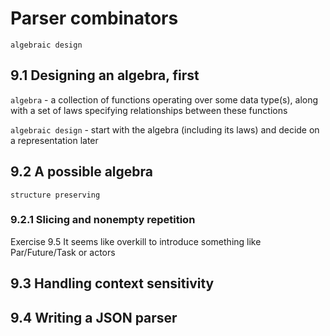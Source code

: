 # Parser combinators

`algebraic design`

## 9.1 Designing an algebra, first

`algebra` - a collection of functions operating over some data type(s), along with a set of laws specifying relationships between these functions

`algebraic design` - start with the algebra (including its laws) and decide on a representation later

## 9.2 A possible algebra

`structure preserving`

### 9.2.1 Slicing and nonempty repetition

Exercise 9.5 It seems like overkill to introduce something like Par/Future/Task or actors

## 9.3 Handling context sensitivity

## 9.4 Writing a JSON parser
